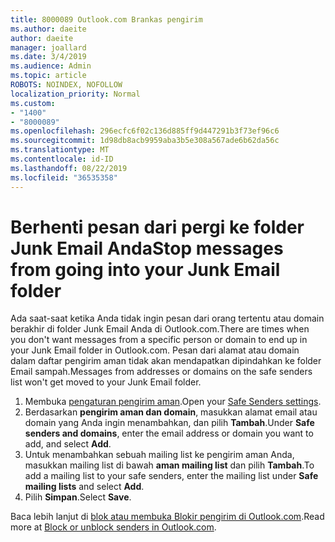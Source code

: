 ```yaml
---
title: 8000089 Outlook.com Brankas pengirim
ms.author: daeite
author: daeite
manager: joallard
ms.date: 3/4/2019
ms.audience: Admin
ms.topic: article
ROBOTS: NOINDEX, NOFOLLOW
localization_priority: Normal
ms.custom:
- "1400"
- "8000089"
ms.openlocfilehash: 296ecfc6f02c136d885ff9d447291b3f73ef96c6
ms.sourcegitcommit: 1d98db8acb9959aba3b5e308a567ade6b62da56c
ms.translationtype: MT
ms.contentlocale: id-ID
ms.lasthandoff: 08/22/2019
ms.locfileid: "36535358"
---
```

# <a name="stop-messages-from-going-into-your-junk-email-folder"></a><span data-ttu-id="14082-102">Berhenti pesan dari pergi ke folder Junk Email Anda</span><span class="sxs-lookup"><span data-stu-id="14082-102">Stop messages from going into your Junk Email folder</span></span>

<span data-ttu-id="14082-103">Ada saat-saat ketika Anda tidak ingin pesan dari orang tertentu atau domain berakhir di folder Junk Email Anda di Outlook.com.</span><span class="sxs-lookup"><span data-stu-id="14082-103">There are times when you don't want messages from a specific person or domain to end up in your Junk Email folder in Outlook.com.</span></span> <span data-ttu-id="14082-104">Pesan dari alamat atau domain dalam daftar pengirim aman tidak akan mendapatkan dipindahkan ke folder Email sampah.</span><span class="sxs-lookup"><span data-stu-id="14082-104">Messages from addresses or domains on the safe senders list won't get moved to your Junk Email folder.</span></span>

1. <span data-ttu-id="14082-105">Membuka [pengaturan pengirim aman](https://go.microsoft.com/fwlink/?linkid=2035804).</span><span class="sxs-lookup"><span data-stu-id="14082-105">Open your [Safe Senders settings](https://go.microsoft.com/fwlink/?linkid=2035804).</span></span>
2. <span data-ttu-id="14082-106">Berdasarkan **pengirim aman dan domain**, masukkan alamat email atau domain yang Anda ingin menambahkan, dan pilih **Tambah**.</span><span class="sxs-lookup"><span data-stu-id="14082-106">Under **Safe senders and domains**, enter the email address or domain you want to add, and select **Add**.</span></span>
3. <span data-ttu-id="14082-107">Untuk menambahkan sebuah mailing list ke pengirim aman Anda, masukkan mailing list di bawah **aman mailing list** dan pilih **Tambah**.</span><span class="sxs-lookup"><span data-stu-id="14082-107">To add a mailing list to your safe senders, enter the mailing list under **Safe mailing lists** and select **Add**.</span></span>
4. <span data-ttu-id="14082-108">Pilih **Simpan**.</span><span class="sxs-lookup"><span data-stu-id="14082-108">Select **Save**.</span></span>

<span data-ttu-id="14082-109">Baca lebih lanjut di [blok atau membuka Blokir pengirim di Outlook.com](https://support.office.com/article/afba1c94-77bb-4f50-8b85-057cf52f4d5e?wt.mc_id=Office_Outlook_com_Alchemy).</span><span class="sxs-lookup"><span data-stu-id="14082-109">Read more at [Block or unblock senders in Outlook.com](https://support.office.com/article/afba1c94-77bb-4f50-8b85-057cf52f4d5e?wt.mc_id=Office_Outlook_com_Alchemy).</span></span>
